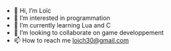 - 👋 Hi, I’m Loïc
- 👀 I’m interested in programmation
- 🌱 I’m currently learning Lua and C
- 💞️ I’m looking to collaborate on game developpement
- 📫 How to reach me loich30@gmail.com

<!---
Rizior/Rizior is a ✨ special ✨ repository because its `README.md` (this file) appears on your GitHub profile.
You can click the Preview link to take a look at your changes.
--->
